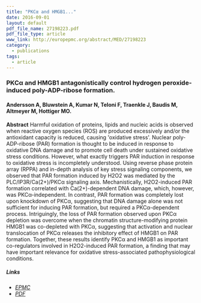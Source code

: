 ```yaml
---
title: "PKCα and HMGB1..."
date: 2016-09-01
layout: default
pdf_file_name: 27198223.pdf
pdf_file_type: article
www_link: http://europepmc.org/abstract/MED/27198223
category:
  - publications
tags:
  - article
---
```


### PKCα and HMGB1 antagonistically control hydrogen peroxide-induced poly-ADP-ribose formation.
#### Andersson A, Bluwstein A, Kumar N, Teloni F, Traenkle J, Baudis M, Altmeyer M, Hottiger MO.

**Abstract** Harmful oxidation of proteins, lipids and nucleic acids is observed when reactive oxygen species (ROS) are produced excessively and/or the antioxidant capacity is reduced, causing 'oxidative stress'. Nuclear poly-ADP-ribose (PAR) formation is thought to be induced in response to oxidative DNA damage and to promote cell death under sustained oxidative stress conditions. However, what exactly triggers PAR induction in response to oxidative stress is incompletely understood. Using reverse phase protein array (RPPA) and in-depth analysis of key stress signaling components, we observed that PAR formation induced by H2O2 was mediated by the PLC/IP3R/Ca(2+)/PKCα signaling axis. Mechanistically, H2O2-induced PAR formation correlated with Ca(2+)-dependent DNA damage, which, however, was PKCα-independent. In contrast, PAR formation was completely lost upon knockdown of PKCα, suggesting that DNA damage alone was not sufficient for inducing PAR formation, but required a PKCα-dependent process. Intriguingly, the loss of PAR formation observed upon PKCα depletion was overcome when the chromatin structure-modifying protein HMGB1 was co-depleted with PKCα, suggesting that activation and nuclear translocation of PKCα releases the inhibitory effect of HMGB1 on PAR formation. Together, these results identify PKCα and HMGB1 as important co-regulators involved in H2O2-induced PAR formation, a finding that may have important relevance for oxidative stress-associated pathophysiological conditions.

##### Links
* [_EPMC_](http://europepmc.org/abstract/MED/27198223)
* [_PDF_](http://internal.baudisgroup.org/public/pdf/27198223.pdf)

